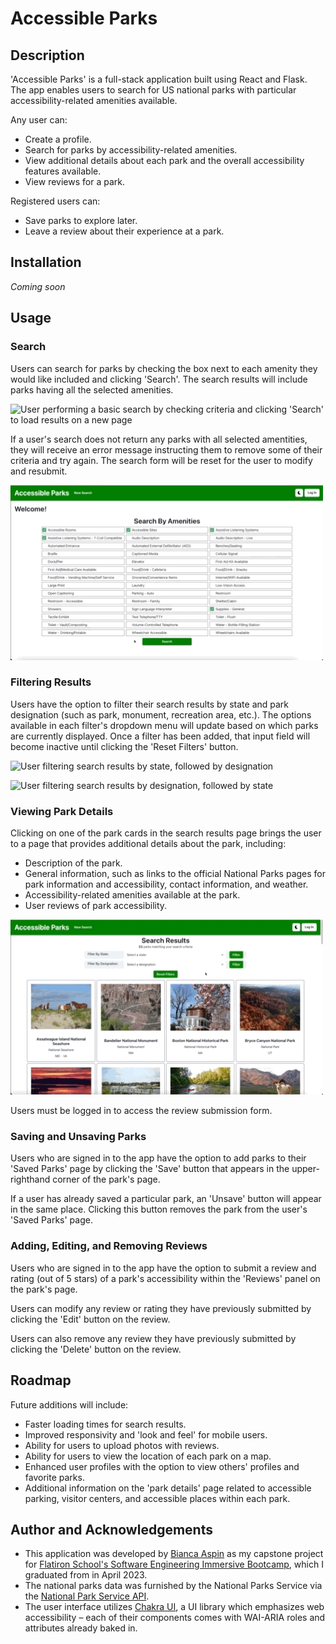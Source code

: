 # Accessible Parks
## Description
'Accessible Parks' is a full-stack application built using React and Flask. The app enables users to search for US national parks with particular accessibility-related amenities available.

Any user can:
- Create a profile.
- Search for parks by accessibility-related amenities.
- View additional details about each park and the overall accessibility features available.
- View reviews for a park.

Registered users can:
- Save parks to explore later.
- Leave a review about their experience at a park.

## Installation
*Coming soon* 

## Usage
### Search
Users can search for parks by checking the box next to each amenity they would like included and clicking 'Search'. The search results will include parks having all the selected amenities.

![User performing a basic search by checking criteria and clicking 'Search' to load results on a new page](https://github.com/baspin94/accessible-parks/blob/main/assets/01_Basic%20Search.gif)

If a user's search does not return any parks with all selected amentities, they will receive an error message instructing them to remove some of their criteria and try again. The search form will be reset for the user to modify and resubmit.

![User submitting a search and receiving a 'Search Unsuccessful' error message](https://github.com/baspin94/accessible-parks/blob/main/assets/02_Unsuccessful%20Search.gif)

### Filtering Results
Users have the option to filter their search results by state and park designation (such as park, monument, recreation area, etc.). The options available in each filter's dropdown menu will update based on which parks are currently displayed. Once a filter has been added, that input field will become inactive until clicking the 'Reset Filters' button.

![User filtering search results by state, followed by designation](https://github.com/baspin94/accessible-parks/blob/main/assets/03_Filter%20By%20State.gif)

![User filtering search results by designation, followed by state](https://github.com/baspin94/accessible-parks/blob/main/assets/04_Filter%20By%20Designation.gif)

### Viewing Park Details
Clicking on one of the park cards in the search results page brings the user to a page that provides additional details about the park, including: 
- Description of the park.
- General information, such as links to the official National Parks pages for park information and accessibility, contact information, and weather.
- Accessibility-related amenities available at the park.
- User reviews of park accessibility.

![User selecting search result to load 'Park Detail' page](https://github.com/baspin94/accessible-parks/blob/main/assets/17_Park%20Detail%20View%20(Not%20Signed%20In).gif)

Users must be logged in to access the review submission form.

### Saving and Unsaving Parks
Users who are signed in to the app have the option to add parks to their 'Saved Parks' page by clicking the 'Save' button that appears in the upper-righthand corner of the park's page.

If a user has already saved a particular park, an 'Unsave' button will appear in the same place. Clicking this button removes the park from the user's 'Saved Parks' page.

### Adding, Editing, and Removing Reviews
Users who are signed in to the app have the option to submit a review and rating (out of 5 stars) of a park's accessibility within the 'Reviews' panel on the park's page.

Users can modify any review or rating they have previously submitted by clicking the 'Edit' button on the review.

Users can also remove any review they have previously submitted by clicking the 'Delete' button on the review.

## Roadmap
Future additions will include:
- Faster loading times for search results.
- Improved responsivity and 'look and feel' for mobile users.
- Ability for users to upload photos with reviews.
- Ability for users to view the location of each park on a map.
- Enhanced user profiles with the option to view others' profiles and favorite parks.
- Additional information on the 'park details' page related to accessible parking, visitor centers, and accessible places within each park.

## Author and Acknowledgements
 - This application was developed by [Bianca Aspin](https://github.com/baspin94) as my capstone project for [Flatiron School's Software Engineering Immersive Bootcamp](https://flatironschool.com/courses/coding-bootcamp/), which I graduated from in April 2023.
 - The national parks data was furnished by the National Parks Service via the [National Park Service API](https://www.nps.gov/subjects/developer/index.htm).
 - The user interface utilizes [Chakra UI](https://chakra-ui.com/), a UI library which emphasizes web accessibility – each of their components comes with WAI-ARIA roles and attributes already baked in.
